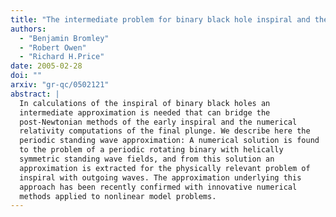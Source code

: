 ```yaml
---
title: "The intermediate problem for binary black hole inspiral and the periodic standing wave approximation"
authors:
  - "Benjamin Bromley"
  - "Robert Owen"
  - "Richard H.Price"
date: 2005-02-28
doi: ""
arxiv: "gr-qc/0502121"
abstract: |
  In calculations of the inspiral of binary black holes an
  intermediate approximation is needed that can bridge the
  post-Newtonian methods of the early inspiral and the numerical
  relativity computations of the final plunge. We describe here the
  periodic standing wave approximation: A numerical solution is found
  to the problem of a periodic rotating binary with helically
  symmetric standing wave fields, and from this solution an
  approximation is extracted for the physically relevant problem of
  inspiral with outgoing waves. The approximation underlying this
  approach has been recently confirmed with innovative numerical
  methods applied to nonlinear model problems.
---
```

